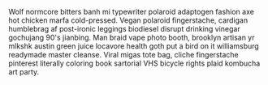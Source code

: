 Wolf normcore bitters banh mi typewriter polaroid adaptogen fashion axe hot chicken marfa cold-pressed. Vegan polaroid fingerstache, cardigan humblebrag af post-ironic leggings biodiesel disrupt drinking vinegar gochujang 90's jianbing. Man braid vape photo booth, brooklyn artisan yr mlkshk austin green juice locavore health goth put a bird on it williamsburg readymade master cleanse. Viral migas tote bag, cliche fingerstache pinterest literally coloring book sartorial VHS bicycle rights plaid kombucha art party.